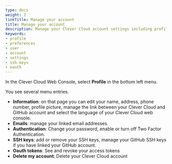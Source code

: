 ```yaml
---
type: docs
weight: 2
linkTitle: Manage your account
title: Manage your account
description: Manage your Clever Cloud account settings including profile information, modifying email, SSH keys or tokens on our PaaS platform.
keywords:
- profile
- preferences
- user
- account
- settings
- ssh-keys
- oauth
---
```


In the Clever Cloud Web Console, select **Profile** in the bottom left menu.

You see several menu entries.

- **Information**: on that page you can edit your name, address, phone number, profile picture, manage the link between your Clever Cloud and GitHub account and select the language of your Clever Cloud web console.
- **Emails**: manage your linked email addresses.
- **Authentication**: Change your password, enable or turn off Two Factor Authentication.
- **SSH keys**: add or remove your SSH keys, manage your GitHub SSH keys if you have linked your GitHub account.
- **Oauth tokens**: See and revoke your access tokens
- **Delete my account**: Delete your Clever Cloud account
